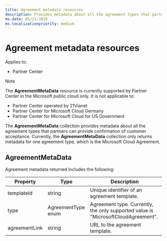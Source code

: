 ```yaml
---
title: Agreement metadata resources
description: Provides metadata about all the agreement types that partners can provide confirmation of customer acceptance.
ms.date: 05/21/2019
ms.localizationpriority: medium
---
```


# Agreement metadata resources

Applies to:

- Partner Center

> [!NOTE]  
> The **AgreementMetaData** resource is currently supported by Partner Center in the Microsoft public cloud only. It is not applicable to:
> - Partner Center operated by 21Vianet
> - Partner Center for Microsoft Cloud Germany
> - Partner Center for Microsoft Cloud for US Government

The **AgreementMetaData** collection provides metadata about all the agreement types that partners can provide confirmation of customer acceptance. Currently, the **AgreementMetaData** collection only returns metadata for one agreement type, which is the Microsoft Cloud Agreement.

## AgreementMetaData

Agreement metadata returned includes the following:

| Property      | Type               | Description                                                                       |
|---------------|--------------------|-----------------------------------------------------------------------------------|
| templateId    | string             | Unique identifier of an agreement template.                                       |
| type          | AgreementType enum | Agreement type. Currently, the only supported value is "MicrosoftCloudAgreement". |
| agreementLink | string             | URL to the agreement template.                                                    |